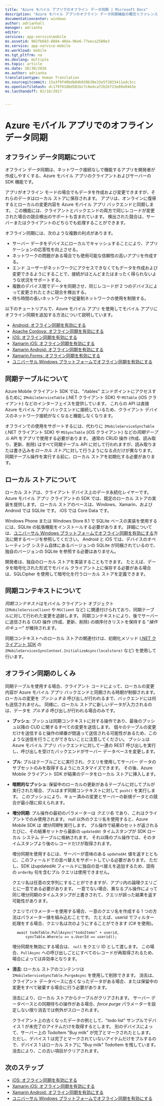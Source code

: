 ```yaml
---
title: "Azure モバイル アプリでのオフライン データ同期 | Microsoft Docs"
description: "Azure モバイル アプリのオフライン データ同期機能の概念リファレンスと概要"
documentationcenter: windows
author: adrianhall
manager: adrianha
editor: 
services: app-service\mobile
ms.assetid: 982fb683-8884-40da-96e6-77eeca2500e3
ms.service: app-service-mobile
ms.workload: mobile
ms.tgt_pltfrm: na
ms.devlang: multiple
ms.topic: article
ms.date: 10/30/2016
ms.author: adrianha
translationtype: Human Translation
ms.sourcegitcommit: 15a3f9f40bdb84b939b30e33e5f2033411adc3cc
ms.openlocfilehash: dc179f6186d501bc7c8e4ca72b2bf23e89a9443e
ms.lasthandoff: 02/16/2017


---
```

# <a name="offline-data-sync-in-azure-mobile-apps"></a>Azure モバイル アプリでのオフライン データ同期
## <a name="what-is-offline-data-sync"></a>オフライン データ同期について
オフライン データ同期は、ネットワーク接続なしで機能するアプリを開発者が作成しやすくする、Azure モバイル アプリのクライアントおよびサーバーの SDK 機能です。

アプリがオフライン モードの場合でもデータを作成および変更できますが、それらのデータはローカル ストアに保存されます。 アプリは、オンラインに復帰するとローカルの変更内容を Azure モバイル アプリ バックエンドと同期します。 この機能には、クライアントとバックエンドの両方で同じレコードが変更された場合の競合検出のサポートも含まれています。 検出された競合は、サーバーまたはクライアントのどちらでも処理することができます。

オフライン同期には、次のような複数の利点があります。

* サーバー データをデバイスにローカルでキャッシュすることにより、アプリケーションの応答性を向上させる。
* ネットワークの問題がある場合でも使用可能な信頼性の高いアプリを作成する。
* エンド ユーザーがネットワークにアクセスできなくてもデータを作成および変更できるようにすることで、接続がほとんどまたはまったく得られないような状況をサポートする。
* 複数のデバイス間でデータを同期させ、同じレコードが 2 つのデバイスによって変更されたときに競合を検出する。
* 待ち時間の長いネットワークや従量制ネットワークの使用を制限する。

以下のチュートリアルで、Azure モバイル アプリ を使用してモバイル アプリにオフライン同期を追加する方法について説明しています。

* [Android: オフライン同期を有効にする]
* [Apache Cordova: オフライン同期を有効にする](app-service-mobile-cordova-get-started-offline-data.md)
* [iOS: オフライン同期を有効にする]
* [Xamarin iOS: オフライン同期を有効にする]
* [Xamarin Android: オフライン同期を有効にする]
* [Xamarin.Forms: オフライン同期を有効にする](app-service-mobile-xamarin-forms-get-started-offline-data.md)
* [ユニバーサル Windows プラットフォームでオフライン同期を有効にする]

## <a name="what-is-a-sync-table"></a>同期テーブルについて
Azure Mobile クライアント SDK では、"/tables" エンドポイントにアクセスするために `IMobileServiceTable` (.NET クライアント SDK) や `MSTable` (iOS クライアント) などのインターフェイスを提供しています。 これらの API は直接 Azure モバイル アプリ バックエンドに接続しているため、クライアント デバイスのネットワーク接続がなくなると機能しなくなります。

オフラインでの使用をサポートするには、代わりに `IMobileServiceSyncTable` (.NET クライアント SDK) や `MSSyncTable` (iOS クライアント) などの*同期テーブル* API をアプリで使用する必要があります。 通常の CRUD 操作 (作成、読み取り、更新、削除) はすべて同期テーブル API に対して行われますが、読み取りまたは書き込みを*ローカル ストア*に対して行うようになる点だけが異なります。 同期テーブル操作を実行する前に、ローカル ストアを初期化する必要があります。

## <a name="what-is-a-local-store"></a>ローカル ストアについて
ローカル ストアは、クライアント デバイス上のデータ永続化レイヤーです。 Azure モバイル アプリ クライアントの SDK では、既定のローカル ストアの実装を提供します。 ローカル ストアのベースは、Windows、Xamarin、および Android では SQLite です。 iOS では Core Data です。

Windows Phone または Windows Store 8.1 で SQLite ベースの実装を使用するには、SQLite の拡張機能をインストールする必要があります。 詳細については、[ユニバーサル Windows プラットフォームでオフライン同期を有効にする]方法に関するページを参照してください。 Android と iOS では、デバイスのオペレーティング システム自体にあるバージョンの SQLite が同梱されているので、独自のバージョンの SQLite を参照する必要はありません。

開発者は、独自のローカル ストアを実装することもできます。 たとえば、データを暗号化された形式でモバイル クライアント上に保存する必要がある場合は、SQLCipher を使用して暗号化を行うローカル ストアを定義できます。

## <a name="what-is-a-sync-context"></a>同期コンテキストについて
*同期コンテキスト*はモバイル クライアント オブジェクト (`IMobileServiceClient` や `MSClient` など) に関連付けられており、同期テーブルに対して行われた変更を追跡します。 同期コンテキストにより、後でサーバーに送信される CUD 操作 (作成、更新、削除) の順序付きリストを保持する "*操作のキュー*" が維持されます。

同期コンテキストへのローカル ストアの関連付けは、初期化メソッド ([.NET クライアント SDK] の `IMobileServicesSyncContext.InitializeAsync(localstore)` など) を使用して行います。

## <a name="how-sync-works"></a>オフライン同期のしくみ
同期テーブルを使用する場合、クライアント コードによって、ローカルの変更内容が Azure モバイル アプリ バックエンドと同期される時期が制御されます。 ローカルの変更を *プッシュする* 呼び出しが行われるまで、バックエンドには何も送信されません。 同様に、ローカル ストアに新しいデータが入力されるのは、データを *プルする* 呼び出しが行われる場合のみです。

* **プッシュ**: プッシュは同期コンテキストに対する操作であり、最後のプッシュ以降の CUD に関するすべての変更を送信します。 個々のテーブルの変更だけを送信すると操作の順番が間違って送信される可能性があるため、このような送信を行うことができないことに注意してください。 プッシュは Azure モバイル アプリ バックエンドに対して一連の REST 呼び出しを実行し、呼び出しを受けたバックエンドがサーバー データベースを変更します。
* **プル**: プルはテーブルごとに実行され、クエリを使用してサーバー データのサブセットのみを取得するようにカスタマイズできます。 その後、Azure Mobile クライアント SDK が結果のデータをローカル ストアに挿入します。
* **暗黙的なプッシュ**: 保留中のローカルの更新があるテーブルに対してプルが実行された場合、プルはまず同期コンテキストに対して `push()` を実行します。 このプッシュにより、キュー済みの変更とサーバーの新規データとの競合が最小限に抑えられます。
* **増分同期**: プル操作の最初のパラメーターは *クエリ名* であり、これはクライアントでのみ使用されます。 null 以外のクエリ名を使用すると、Azure Mobile SDK は *増分同期*を実行します。
  プル操作で結果のセットが返されるたびに、その結果セットから最新の `updatedAt` タイムスタンプが SDK ローカル システム テーブルに格納されます。 それ以降のプル操作では、そのタイムスタンプより後のレコードだけが取得されます。

  増分同期を使用するには、サーバーが意味のある `updatedAt` 値を返すとともに、このフィールドでの並べ替えをサポートしている必要があります。 ただし、SDK はupdatedAt フィールドに独自の並べ替えを追加するため、固有の `orderBy` 句を含むプル クエリは使用できません。

  クエリ名は任意の文字列にすることができますが、アプリ内の論理クエリごとに一意である必要があります。
  一意でない場合、異なるプル操作によって同じ増分同期のタイムスタンプが上書きされて、クエリが誤った結果を返す可能性があります。

  クエリでパラメーターを使用する場合、一意のクエリ名を作成する 1 つの方法はパラメーター値を組み込むことです。
  たとえば、userid でフィルター処理をする場合、クエリ名は次のようにすることができます (C# を使用)。

        await todoTable.PullAsync("todoItems" + userid,
            syncTable.Where(u => u.UserId == userid));

  増分同期を無効にする場合は、 `null` をクエリ ID として渡します。 この場合、`PullAsync` への呼び出しごとにすべてのレコードが再取得されるため、場合によっては非効率となります。
* **消去**: ローカル ストアのコンテンツは `IMobileServiceSyncTable.PurgeAsync` を使用して削除できます。
  消去は、クライアント データベースに古くなったデータがある場合、または保留中の変更をすべて破棄する場合に行う必要があります。

  消去により、ローカル ストアからテーブルがクリアされます。 サーバー データベースとの同期待ちの操作がある場合、*force purge* パラメーターを設定しない限り消去では例外がスローされます。

  クライアント上の古くなったデータの例として、"todo list" サンプルでデバイス 1 が未完了のアイテムだけを取得するとします。 別のデバイスによって、サーバー上の TodoItem "Buy milk" が完了とマークされたとします。 ただし、デバイス 1 は完了とマークされていないアイテムだけをプルするので、デバイス 1 はローカル ストアに "Buy milk" TodoItem を残しています。 消去により、この古い項目がクリアされます。

## <a name="next-steps"></a>次のステップ
* [iOS: オフライン同期を有効にする]
* [Xamarin iOS: オフライン同期を有効にする]
* [Xamarin Android: オフライン同期を有効にする]
* [ユニバーサル Windows プラットフォームでオフライン同期を有効にする]

<!-- Links -->
[.NET クライアント SDK]: app-service-mobile-dotnet-how-to-use-client-library.md
[Android: オフライン同期を有効にする]: app-service-mobile-android-get-started-offline-data.md
[iOS: オフライン同期を有効にする]: app-service-mobile-ios-get-started-offline-data.md
[Xamarin iOS: オフライン同期を有効にする]: app-service-mobile-xamarin-ios-get-started-offline-data.md
[Xamarin Android: オフライン同期を有効にする]: app-service-mobile-xamarin-ios-get-started-offline-data.md
[ユニバーサル Windows プラットフォームでオフライン同期を有効にする]: app-service-mobile-windows-store-dotnet-get-started-offline-data.md

